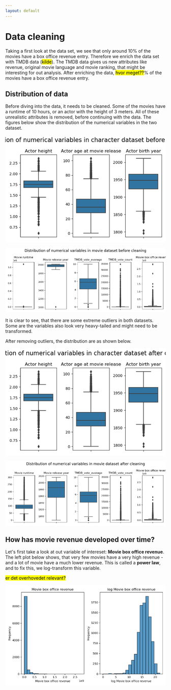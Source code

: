 ```yaml
---
layout: default
---
```


# Data cleaning

Taking a first look at the data set, we see that only around 10% of the movies have a box office revenue entry. Therefore we enrich the data set with TMDB data (<mark>kilde</mark>). The TMDB data gives us new attributes like revenue, original movie language and movie ranking, that might be interesting for out analysis. After enriching the data, <mark>hvor meget??</mark>% of the movies have a box office revenue entry.

## Distribution of data

Before diving into the data, it needs to be cleaned. Some of the movies have a runtime of 10 hours, or an actor with the height of 3 meters. All of these unrealistic attributes is removed, before continuing with the data. The figures below show the distribution of the numerical variables in the two dataset.

![Character meta dataset before cleaning](../figures/dist_and_clean/before_cleaning_character.png)

![Character meta dataset before cleaning](../figures/dist_and_clean/before_cleaning_movie.png)

It is clear to see, that there are some extreme outliers in both datasets. Some are the variables also look very heavy-tailed and might need to be transformed.

After removing outliers, the distribution are as shown below.

![Character meta dataset before cleaning](../figures/dist_and_clean/after_cleaning_character.png)

![Character meta dataset before cleaning](../figures/dist_and_clean/after_cleaning_movie.png)



## How has movie revenue developed over time?

Let's first take a look at out variable of intereset: **Movie box office revenue**. The left plot below shows, that very few movies have a very high revenue - and a lot of movie have a much lower revenue. This is called a **power law**, and to fix this, we log-transform this variable.

<mark>er det overhovedet relevant?</mark>


![Movie box office revenue before and after log transformation](../figures/dist_and_clean/log_movie_box_revenue.png)


